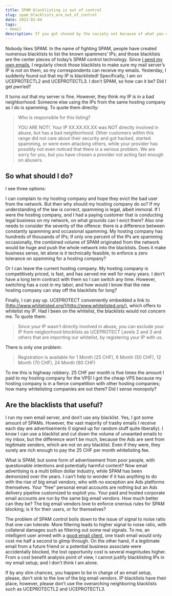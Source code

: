 ```yaml
---
title: SPAM blacklisting is out of control
slug: spam_blacklists_are_out_of_control
date: 2022-02-04
tags:
- email
description: If you got shuned by the society not because of what you did but what your neighbor did, you will cry bloody injustice. This is exactly what is happening in SPAM blacklisting.
---
```


Nobody likes SPAM. In the name of fighting SPAM, people have created numerous blacklists to list the known spammers’ IPs; and those blacklists are the center pieces of today’s SPAM control technology. Since [I send my own emails](/posts/send_my_own_emails/), I regularly check those blacklists to make sure my mail server’s IP is not on them, so my correspondents can receive my emails. Yesterday, I suddenly found out that my IP is blacklisted! Specifically, I am on UCEPROTECTL2 and UCEPROTECTL3. I don’t SPAM, so how can it be? Did I get pwn’ed?

It turns out that my server is fine. However, they think my IP is in a bad neighborhood: Someone else using the IPs from the same hosting company as I do is spamming. To quote them directly:

> Who is responsible for this listing?
>
> YOU ARE NOT!. Your IP XX.XX.XX.XX was NOT directly involved in abuse, but has a bad neighborhood. Other customers within this range did not care about their security and got hacked, started spamming, or were even attacking others, while your provider has possibly not even noticed that there is a serious problem. We are sorry for you, but you have chosen a provider not acting fast enough on abusers.

## So what should I do?

I see three options:

I can complain to my hosting company and hope they evict the bad user from the network. But then why should my hosting company do so? If my understanding of the law is correct, spamming is legal, albeit immoral. If I were the hosting company, and I had a paying customer that is conducting legal business on my network, on what grounds can I evict them? Also one needs to consider the severity of the offence: there is a difference between constantly spamming and occasional spamming. My hosting company has hundreds of thousands of IPs; If only one percent of the IPs are spamming occasionally, the combined volume of SPAM originated from the network would be huge and push the whole network into the blacklists. Does it make business sense, let alone is it technically feasible, to enforce a zero tolerance on spamming for a hosting company?

Or I can leave the current hosting company. My hosting company is competitively priced, is fast, and has served me well for many years. I don’t have a long term contract with them so I can switch any time. However, switching has a cost in my labor, and how would I know that the new hosting company can stay off the blacklists for long?

Finally, I can pay up. UCEPROTECT conveniently embedded a link to [http://www.whitelisted.org/](http://www.whitelisted.org/), which offers to whitelist my IP. Had I been on the whitelist, the blacklists would not concern me. To quote them:

> Since your IP wasn't directly involved in abuse, you can exclude your IP from neigborhood blocklists as UCEPROTECT Levels 2 and 3 and others that are importing our whitelist, by registering your IP with us.

There is only one problem: 

> Registration is available for 1 Month (25 CHF), 6 Month (50 CHF), 12 Month (70 CHF), 24 Month (90 CHF) 

To me this is highway robbery. 25 CHF per month is five times the amount I paid to my hosting company for the VPS! I got the cheap VPS because my hosting company is in a fierce competition with other hosting companies; how many whitelisting companies are out there? Did I sense monopoly?

## Are the blacklists that useful?

I run my own email server, and don’t use any blacklist. Yes, I got some amount of SPAMs. However, the vast majority of trashy emails I receive each day are advertisements (I signed up for random stuff quite liberally). I know I can use a blacklist and cut down the volume of unwanted emails to my inbox, but the difference won’t be much, because the Ads are sent from legitimate senders, which are not on any blacklist. Even if they were, they surely are rich enough to pay the 25 CHF per month whitelisting fee.

What is SPAM, but some form of advertisement from poor people, with questionable intentions and potentially harmful content? Now email advertising is a multi billion dollar industry, while SPAM has been demonized over the years. I can’t help to wonder if it has anything to do with the rise of big email vendors, who with no exception are Ads platforms themselves. Your “free” personal email accounts are nothing but an Ads delivery pipeline customized to exploit you. Your paid and hosted corporate email accounts are run by the same big email vendors. How much better can they be? The big email vendors love to enforce onerous rules for SPAM blocking; is it for their users, or for themselves?

The problem of SPAM control boils down to the issue of signal to noise ratio that one can tolerate. More filtering leads to higher signal to noise ratio, with collateral damages such as filtering out some real signals. To me, an intelligent user armed with a [good email client](https://github.com/derek-zhou/liv), one trash email would only cost me half a second to glimp through. On the other hand, if a legitimate email from a future friend or a potential business associate were accidentally blocked, the lost opportunity cost is several magnitudes higher. From a cost benefit analysis point of view, I cannot justify blacklisting IPs in my email setup; and I don’t think I am alone. 

If by any slim chances, you happen to be in charge of an email setup, please, don’t sink to the low of the big email vendors. IP blacklists have their place, however, please don’t use the overarching neighboring blacklists such as UCEPROTECTL2 and UCEPROTECTL3.



